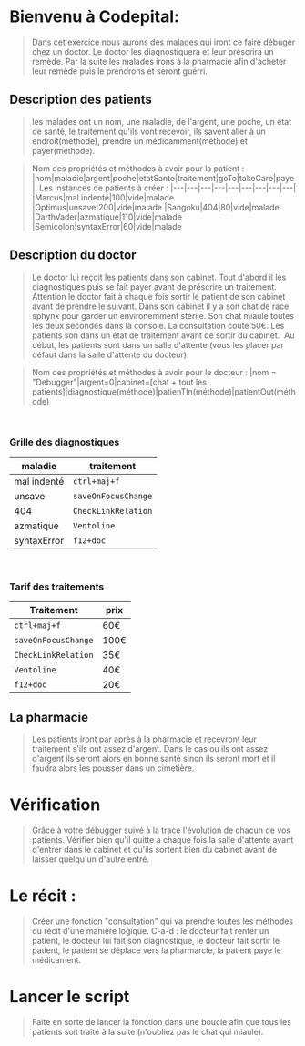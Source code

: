 # Bienvenu à Codepital:
>Dans cet exercice nous aurons des malades qui iront ce faire débuger chez un doctor. Le doctor les diagnostiquera et leur préscrira un remède. Par la suite les malades irons à la pharmacie afin d'acheter leur remède puis le prendrons et seront guérri.
​
## Description des patients
>les malades ont un nom, une maladie, de l'argent, une poche, un état de santé, le traitement qu'ils vont recevoir, ils savent aller à un endroit(méthode), prendre un médicamment(méthode) et payer(méthode). 

>Nom des propriétés et méthodes à avoir pour la patient : 
|nom|maladie|argent|poche|etatSante|traitement|goTo|takeCare|paye|
​
> Les instances de patients à créer :
|---|---|---|---|---|---|---|---|---|
|Marcus|mal indenté|100|vide|malade
|Optimus|unsave|200|vide|malade
|Sangoku|404|80|vide|malade
|DarthVader|azmatique|110|vide|malade
|Semicolon|syntaxError|60|vide|malade
​
## Description du doctor
>Le doctor lui reçoit les patients dans son cabinet. Tout d'abord il les diagnostiques puis se fait payer avant de préscrire un traitement. Attention le doctor fait à chaque fois sortir le patient de son cabinet avant de prendre le suivant. Dans son cabinet il y a son chat de race sphynx pour garder un environemment stérile. Son chat miaule toutes les deux secondes dans la console. La consultation coûte 50€. Les patients son dans un état de traitement avant de sortir du cabinet.
​
>Au début, les patients sont dans un salle d'attente (vous les placer par défaut dans la salle d'attente du docteur).

>Nom des propriétés et méthodes à avoir pour le docteur :
|nom = "Debugger"|argent=0|cabinet=[chat + tout les patients]|diagnostique(méthode)|patienTIn(méthode)|patientOut(méthode)

​
### Grille des diagnostiques
|maladie|traitement|
|---|---|
|mal indenté|`ctrl+maj+f`|
|unsave|`saveOnFocusChange`|
|404|`CheckLinkRelation`|
|azmatique|`Ventoline`|
|syntaxError|`f12+doc`|
​
### Tarif des traitements
|Traitement|prix|
|---|---|
|`ctrl+maj+f`|60€
|`saveOnFocusChange`|100€
|`CheckLinkRelation`|35€
|`Ventoline`|40€
|`f12+doc`|20€

## La pharmacie
>Les patients iront par après à la pharmacie et recevront leur traitement s'ils ont assez d'argent. Dans le cas ou ils ont assez d'argent ils seront alors en bonne santé sinon ils seront mort et il faudra alors les pousser dans un cimetière.
​
​
# Vérification
>Grâce à votre débugger suivé à la trace l'évolution de chacun de vos patients. Vérifier bien qu'il quitte à chaque fois la salle d'attente avant d'entrer dans le cabinet et qu'ils sortent bien du cabinet avant de laisser quelqu'un d'autre entré.

# Le récit : 
>Créer une fonction "consultation" qui va prendre toutes les méthodes du récit d'une manière logique. 
>C-a-d : le docteur fait renter un patient, le docteur lui fait son diagnostique, le docteur fait sortir le patient, le patient se déplace vers la pharmarcie, la patient paye le médicament.

# Lancer le script 
>Faite en sorte de lancer la fonction dans une boucle afin que tous les patients soit traité à la suite (n'oubliez pas le chat qui miaule). 
